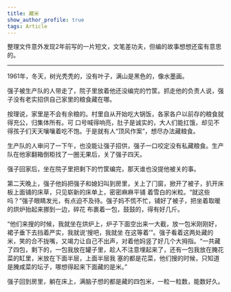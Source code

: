 ```yaml
---
title: 藏米
show_author_profile: true
tags: Article
---
```


整理文件意外发现2年前写的一片短文，文笔差功夫，但编的故事想想还蛮有意思的。

<!--more-->

---

1961年，冬天，树光秃秃的，没有叶⼦，满⼭是⿊⾊的，像⽔墨画。

强⼦被⽣产队的⼈带⾛了，院⼦⾥放着他还没编完的⽵筐。抓⾛他的负责⼈说，强⼦没有⽼实招供⾃⼰家⾥的粮⻝藏在哪。

按理说，家⾥是不会有余粮的。村⾥⾃从开始吃⼤锅饭，各家各户以前存的粮⻝就得充公，归集体所有。可
⼝号喊得响亮，肚⼦是诚实的，⼤⼈们能扛饿，却⻅不得孩⼦们天天嚷嚷着吃不饱。于是就有⼈“顶⻛作案”，想尽办法藏粮⻝。

⽣产队的⼈审问了⼀下午，也没能让强⼦招供，强⼦⼀⼝咬定没有私藏粮⻝。生产队在他家翻箱倒柜找了⼀圈⽆果后，关了强⼦四天。

强⼦回家后，坐在院⼦⾥把剩下的⽵筐编完，那天谁也没提他被关的事。

第⼆天晚上，强⼦他妈把强⼦和媳妇叫到房⾥，关上了⻔窗，掀开了被⼦，扒开床板上⾯铺的床草，只⻅崭新的床单上，密密麻麻平铺
着雪⽩的⽶粒。“就这些吗？”强⼦眼睛发光，有点迫不及待。强⼦妈不慌不忙，铺好了被⼦，把坐着取暖的烘炉抬起来挪到⼀边，碎花
布裹着⼀包，⿎⿎的，得有好⼏⽄。

“他们来搜的时候，我就坐在烘炉上，炉⼦下⾯空出来⼀⼤截，放⼀包⽶刚刚好，裙⼦垂下去挡着严实，我就说‘搜吧，我就坐
在这等着’”。强⼦看着这两处藏的⽶，笑的合不拢嘴，⼜竭⼒让⾃⼰不出声，对着他妈竖了好⼏个⼤拇指。“⼀共藏了四包，剩下的，⼀包我放在罐⼦⾥，趁⼈不注意埋起来了，还有⼀包我放在腌花菜的缸⾥，⽶放在下⾯半层，上⾯半层我
塞的都是花菜，他们搜的时候，只知道是腌咸菜的坛⼦，哪想得起来下⾯藏的是⽶。”

强⼦回到房⾥，躺在床上，满脑⼦想的都是藏的四包⽶，⼀粒⼀粒数，能数好久。